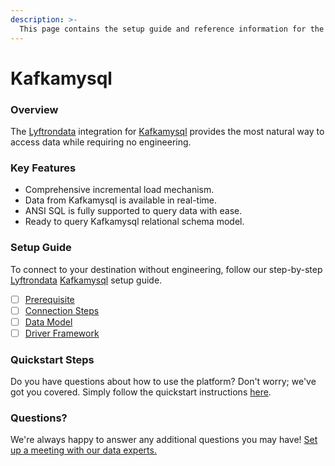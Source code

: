```yaml
---
description: >-
  This page contains the setup guide and reference information for the Kafkamysql source connector.
---
```


# Kafkamysql

### Overview

The [Lyftrondata](https://www.lyftrondata.com/) integration for [Kafkamysql](None) provides the most natural way to access data while requiring no engineering.

### Key Features

* Comprehensive incremental load mechanism.
* Data from Kafkamysql is available in real-time.&#x20;
* ANSI SQL is fully supported to query data with ease.
* Ready to query Kafkamysql relational schema model.

### Setup Guide

To connect to your destination without engineering, follow our step-by-step [Lyftrondata](https://www.lyftrondata.com/)  [Kafkamysql](None) setup guide.

* [ ] [Prerequisite](prerequisite.md)
* [ ] [Connection Steps](connection-steps.md)
* [ ] [Data Model](data-model/erd.md)
* [ ] [Driver Framework](driver-framework/)

### Quickstart Steps

Do you have questions about how to use the platform? Don't worry; we've got you covered. Simply follow the quickstart instructions [here](../README.md).

### Questions? <a href="#questions" id="questions"></a>

We're always happy to answer any additional questions you may have! [Set up a meeting with our data experts.](https://www.lyftrondata.com/book-a-meeting/)

